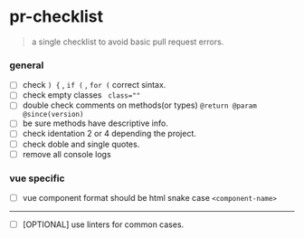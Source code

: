 # pr-checklist
> a single checklist to avoid basic pull request errors.

### general
- [ ] check `) {` ,  `if (` , `for (` correct sintax.
- [ ] check empty classes ` class=""`
- [ ] double check comments on methods(or types) `@return @param @since(version)`
- [ ] be sure methods have descriptive info.
- [ ] check identation 2 or 4 depending the project.
- [ ] check doble and single quotes.
- [ ] remove all console logs

### vue specific
- [ ] vue component format should be html snake case `<component-name>`


------------

- [ ] [OPTIONAL] use linters for common cases.
